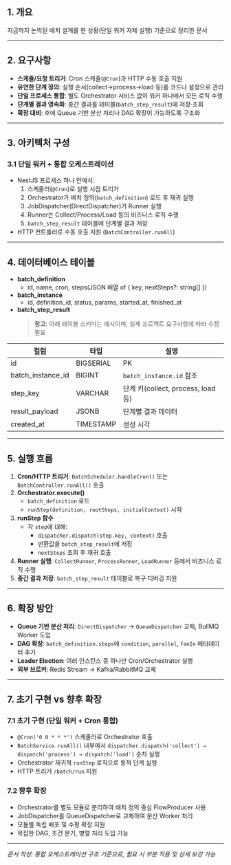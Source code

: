 ## 1. 개요

지금까지 논의된 배치 설계를 현 상황(단일 워커 자체 실행) 기준으로 정리한 문서

---

## 2. 요구사항

- **스케줄/요청 트리거**: Cron 스케줄(`@Cron`)과 HTTP 수동 호출 지원
- **유연한 단계 정의**: 실행 순서(collect→process→load 등)를 코드나 설정으로 관리
- **단일 프로세스 통합**: 별도 Orchestrator 서비스 없이 워커 하나에서 모든 로직 수행
- **단계별 결과 영속화**: 중간 결과를 테이블(`batch_step_result`)에 저장·조회
- **확장 대비**: 후에 Queue 기반 분산 처리나 DAG 확장이 가능하도록 구조화

---

## 3. 아키텍처 구성

### 3.1 단일 워커 + 통합 오케스트레이션

- NestJS 프로세스 하나 안에서:
  1. 스케줄러(`@Cron`)로 실행 시점 트리거
  2. Orchestrator가 배치 정의(`batch_definition`) 로드 후 재귀 실행
  3. JobDispatcher(DirectDispatcher)가 Runner 실행
  4. Runner는 Collect/Process/Load 등의 비즈니스 로직 수행
  5. `batch_step_result` 테이블에 단계별 결과 저장
- HTTP 컨트롤러로 수동 호출 지원 (`BatchController.runAll`)

---

## 4. 데이터베이스 테이블

- **batch_definition**
  - id, name, cron, steps(JSON 배열 of { key, nextSteps?: string[] })
- **batch_instance**
  - id, definition_id, status, params, started_at, finished_at
- **batch_step_result**
  > **참고**: 아래 테이블 스키마는 예시이며, 실제 프로젝트 요구사항에 따라 수정 필요

| 컬럼              | 타입      | 설명                               |
| ----------------- | --------- | ---------------------------------- |
| id                | BIGSERIAL | PK                                 |
| batch_instance_id | BIGINT    | `batch_instance.id` 참조           |
| step_key          | VARCHAR   | 단계 키(collect, process, load 등) |
| result_payload    | JSONB     | 단계별 결과 데이터                 |
| created_at        | TIMESTAMP | 생성 시각                          |

---

## 5. 실행 흐름

1. **Cron/HTTP 트리거**: `BatchScheduler.handleCron()` 또는 `BatchController.runAll()` 호출
2. **Orchestrator.execute()**
   - `batch_definition` 로드
   - `runStep(definition, rootSteps, initialContext)` 시작
3. **runStep 함수**
   - 각 `step`에 대해:
     - `dispatcher.dispatch(step.key, context)` 호출
     - 반환값을 `batch_step_result`에 저장
     - `nextSteps` 조회 후 재귀 호출
4. **Runner 실행**: `CollectRunner`, `ProcessRunner`, `LoadRunner` 등에서 비즈니스 로직 수행
5. **중간 결과 저장**: `batch_step_result` 테이블로 복구·디버깅 지원

---

## 6. 확장 방안

- **Queue 기반 분산 처리**: `DirectDispatcher` → `QueueDispatcher` 교체, BullMQ Worker 도입
- **DAG 확장**: `batch_definition.steps`에 `condition`, `parallel`, `fanIn` 메타데이터 추가
- **Leader Election**: 여러 인스턴스 중 하나만 Cron/Orchestrator 실행
- **외부 브로커**: Redis Stream → Kafka/RabbitMQ 교체

---

## 7. 초기 구현 vs 향후 확장

### 7.1 초기 구현 (단일 워커 + Cron 통합)

- `@Cron('0 0 * * *')` 스케줄러로 Orchestrator 호출
- `BatchService.runAll()` 내부에서 `dispatcher.dispatch('collect') → dispatch('process') → dispatch('load')` 순차 실행
- Orchestrator 재귀적 `runStep` 로직으로 동적 단계 실행
- HTTP 트리거 `/batch/run` 지원

### 7.2 향후 확장

- Orchestrator를 별도 모듈로 분리하여 배치 정의 중심 FlowProducer 사용
- JobDispatcher를 QueueDispatcher로 교체하여 분산 Worker 처리
- 모듈별 독립 배포 및 수평 확장 지원
- 복잡한 DAG, 조건 분기, 병렬 처리 도입 가능

---

_문서 작성: 통합 오케스트레이션 구조 기준으로, 필요 시 부분 적용 및 상세 보강 가능_
